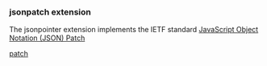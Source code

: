 ### jsonpatch extension

The jsonpointer extension implements the IETF standard [JavaScript Object Notation (JSON) Patch](https://tools.ietf.org/html/rfc6902)

[patch](patch.md)  


